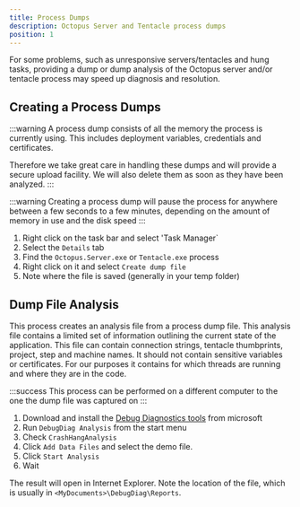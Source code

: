 ```yaml
---
title: Process Dumps
description: Octopus Server and Tentacle process dumps
position: 1
---
```


For some problems, such as unresponsive servers/tentacles and hung tasks, providing
a dump or dump analysis of the Octopus server and/or 
tentacle process may speed up diagnosis and resolution.

## Creating a Process Dumps

:::warning
A process dump consists of all the memory the process is currently using. 
This includes deployment variables, credentials and certificates.

Therefore we take great care in handling these dumps and will provide a 
secure upload facility. We will also delete them as soon as they have been analyzed.
:::

:::warning
Creating a process dump will pause the process for anywhere between a few seconds
to a few minutes, depending on the amount of memory in use and the disk speed
:::

1. Right click on the task bar and select 'Task Manager`
1. Select the `Details` tab
1. Find the `Octopus.Server.exe` or `Tentacle.exe` process
1. Right click on it and select `Create dump file`
1. Note where the file is saved (generally in your temp folder)


## Dump File Analysis 

This process creates an analysis file from a process dump file. This analysis file
contains a limited set of information outlining the current state of the 
application. This file can contain connection strings, tentacle thumbprints, project, step and machine names.
It should not contain sensitive variables or certificates. For our purposes it contains for which threads 
are running and where they are in the code.

:::success
This process can be performed on a different computer to the one the dump file was captured on
:::

1. Download and install the [Debug Diagnostics tools](https://www.microsoft.com/en-us/download/details.aspx?id=49924)
from microsoft
1. Run `DebugDiag Analysis` from the start menu
1. Check `CrashHangAnalysis`
1. Click `Add Data Files` and select the demo file.
1. Click `Start Analysis`
1. Wait

The result will open in Internet Explorer. Note the location of the file, 
which is usually in `<MyDocuments>\DebugDiag\Reports`.
